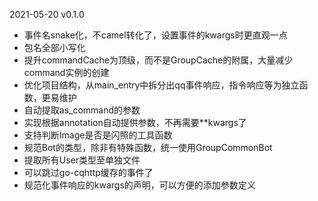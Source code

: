 2021-05-20 v0.1.0
- 事件名snake化，不camel转化了，设置事件的kwargs时更直观一点
- 包名全部小写化
- 提升commandCache为顶级，而不是GroupCache的附属，大量减少command实例的创建
- 优化项目结构，从main_entry中拆分出qq事件响应，指令响应等为独立函数，更易维护
- 自动提取as_command的参数
- 实现根据annotation自动提供参数，不再需要**kwargs了
- 支持判断Image是否是闪照的工具函数
- 规范Bot的类型，除非有特殊函数，统一使用GroupCommonBot
- 提取所有User类型至单独文件
- 可以跳过go-cqhttp缓存的事件了
- 规范化事件响应的kwargs的声明，可以方便的添加参数定义